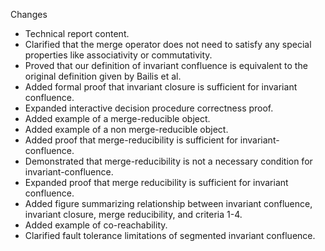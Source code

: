 Changes

- Technical report content.
- Clarified that the merge operator does not need to satisfy any special
  properties like associativity or commutativity.
- Proved that our definition of invariant confluence is equivalent to the
  original definition given by Bailis et al.
- Added formal proof that invariant closure is sufficient for invariant
  confluence.
- Expanded interactive decision procedure correctness proof.
- Added example of a merge-reducible object.
- Added example of a non merge-reducible object.
- Added proof that merge-reducibility is sufficient for invariant-confluence.
- Demonstrated that merge-reducibility is not a necessary condition for
  invariant-confluence.
- Expanded proof that merge reducibility is sufficient for invariant
  confluence.
- Added figure summarizing relationship between invariant confluence, invariant
  closure, merge reducibility, and criteria 1-4.
- Added example of co-reachability.
- Clarified fault tolerance limitations of segmented invariant confluence.
